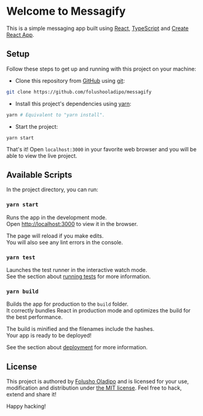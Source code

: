 # Welcome to Messagify
This is a simple messaging app built using [React](https://reactjs.org/), [TypeScript](https://typescriptlang.org.org) and [Create React App](https://github.com/facebook/create-react-app).

## Setup
Follow these steps to get up and running with this project on your machine:
- Clone this repository from [GitHub](https://github.com) using [git](https://www.git-scm.com):
```bash
git clone https://github.com/folushooladipo/messagify
```
- Install this project's dependencies using [yarn](https://yarnpkg.com):
```bash
yarn # Equivalent to "yarn install".
```
- Start the project:
```
yarn start
```
That's it! Open `localhost:3000` in your favorite web browser and you will be able to view the live project.

## Available Scripts

In the project directory, you can run:

### `yarn start`

Runs the app in the development mode.<br />
Open [http://localhost:3000](http://localhost:3000) to view it in the browser.

The page will reload if you make edits.<br />
You will also see any lint errors in the console.

### `yarn test`

Launches the test runner in the interactive watch mode.<br />
See the section about [running tests](https://facebook.github.io/create-react-app/docs/running-tests) for more information.

### `yarn build`

Builds the app for production to the `build` folder.<br />
It correctly bundles React in production mode and optimizes the build for the best performance.

The build is minified and the filenames include the hashes.<br />
Your app is ready to be deployed!

See the section about [deployment](https://facebook.github.io/create-react-app/docs/deployment) for more information.

## License

This project is authored by [Folusho Oladipo](https://www.linkedin.com/in/folushooladipo/)
  and is licensed for your use, modification and distribution under
  [the MIT license](https://en.wikipedia.org/wiki/MIT_License). Feel
  free to hack, extend and share it!

Happy hacking!
